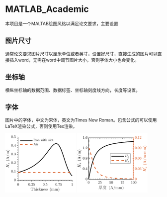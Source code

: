 # MATLAB_Academic

本项目是一个MALTAB绘图风格以满足论文要求，主要设置

## 图片尺寸
通常论文要求图片尺寸以厘米单位或者英寸，设置好尺寸，直接生成的图片可以直接插入word，无需在word中调节图片大小，否则字体大小也会变化。

## 坐标轴
横纵坐标轴的数据范围、数据标签、坐标轴刻度线方向，长度等设置。

## 字体
图片中的字体，中文为宋体，英文为Times New Roman。包含公式的可以使用LaTeX渲染公式，否则使用Tex渲染。


<img src="https://github.com/S-Kee/MATLAB_Academic/blob/master/MFL_liftoff.svg" width="45%">    <img src="https://github.com/S-Kee/MATLAB_Academic/blob/master/MFL_depth.svg" width="45%">


